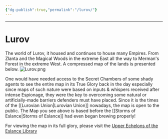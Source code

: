 ```yaml
---
{"dg-publish":true,"permalink":"/lurov/"}
---
```



---
# Lurov
The world of Lurov, it housed and continues to house many Empires.
From Zlanta and the Magical Woods in the extreme East all the way to Merman's Forest in the extreme West. A compressed map of the lands is presented below. 
![Lurov.png](/img/user/Images/Lurov.png)

One would have needed access to the Secret Chambers of some shady agents to see the entire map in its True Glory back in the day especially since maps of such nature were based on inputs & whispers received after intense Espionage, they were the key to overcoming some natural or artificially-made barriers defenders must have placed. Since it is the times of the [[Lurovian Union\|Lurovian Union]] nowadays, the map is open to the public. The Map you see above is based before the [[Storms of Eslance\|Storms of Eslance]] had even began brewing properly!

For viewing the map in its full glory, please visit the [Upper Echelons of the Eslance Library](https://drive.google.com/file/d/1xn0EzgXdCEwiB8kuy_5bcLa4MbKU7zFB/view?usp=sharing)